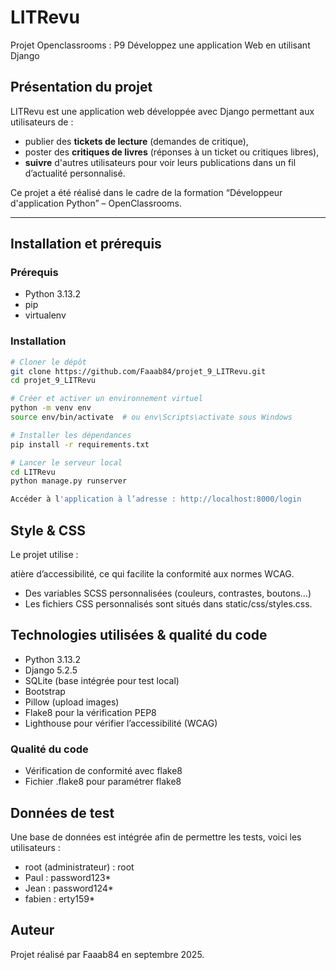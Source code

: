 # LITRevu

Projet Openclassrooms : P9 Développez une application Web en utilisant Django

## Présentation du projet

LITRevu est une application web développée avec Django permettant aux utilisateurs de :
- publier des **tickets de lecture** (demandes de critique),
- poster des **critiques de livres** (réponses à un ticket ou critiques libres),
- **suivre** d'autres utilisateurs pour voir leurs publications dans un fil d’actualité personnalisé.

Ce projet a été réalisé dans le cadre de la formation “Développeur d'application Python” – OpenClassrooms.

---

## Installation et prérequis

### Prérequis

- Python 3.13.2
- pip
- virtualenv

### Installation

```bash
# Cloner le dépôt
git clone https://github.com/Faaab84/projet_9_LITRevu.git
cd projet_9_LITRevu

# Créer et activer un environnement virtuel
python -m venv env
source env/bin/activate  # ou env\Scripts\activate sous Windows

# Installer les dépendances
pip install -r requirements.txt

# Lancer le serveur local
cd LITRevu
python manage.py runserver

Accéder à l'application à l’adresse : http://localhost:8000/login
```

##  Style & CSS

Le projet utilise :

atière d’accessibilité, ce qui facilite la conformité aux normes WCAG.
- Des variables SCSS personnalisées (couleurs, contrastes, boutons…)
- Les fichiers CSS personnalisés sont situés dans static/css/styles.css.



## Technologies utilisées & qualité du code

- Python 3.13.2
- Django 5.2.5
- SQLite (base intégrée pour test local)
- Bootstrap 
- Pillow (upload images)
- Flake8 pour la vérification PEP8
- Lighthouse pour vérifier l’accessibilité (WCAG)

###  Qualité du code
- Vérification de conformité avec flake8
- Fichier .flake8 pour paramétrer flake8

##  Données de test

Une base de données est intégrée afin de permettre les tests, voici les utilisateurs : 
- root (administrateur) : root
- Paul : password123*
- Jean : password124*
- fabien : erty159*



## Auteur
Projet réalisé par Faaab84 en septembre 2025.
